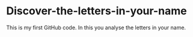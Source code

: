 # Discover-the-letters-in-your-name

This is my first GitHub code. In this you analyse the letters in your name. 
